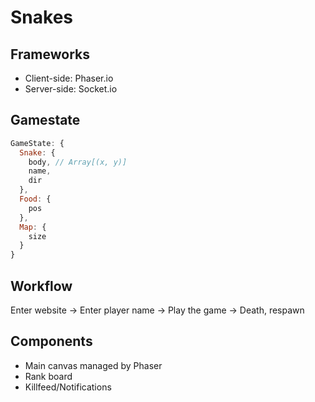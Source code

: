 # Snakes
## Frameworks
* Client-side: Phaser.io
* Server-side: Socket.io

## Gamestate
```js
GameState: {
  Snake: {
    body, // Array[(x, y)]
    name,
    dir
  },
  Food: {
    pos
  },
  Map: {
    size
  }
}
```
## Workflow
Enter website -> Enter player name -> Play the game -> Death, respawn

## Components
* Main canvas managed by Phaser
* Rank board
* Killfeed/Notifications
